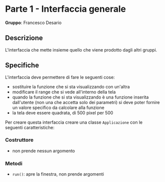 # Parte 1 - Interfaccia generale

**Gruppo**: Francesco Desario

## Descrizione

L'interfaccia che mette insieme quello che viene prodotto dagli altri gruppi.

## Specifiche

L'interfaccia deve permettere di fare le seguenti cose:

- sostituire la funzione che si sta visualizzando con un'altra
- modificare il range che si vede all'interno della tela
- quando la funzione che si sta visualizzando è una funzione inserita
  dall'utente (non una che accetta solo dei parametri) si deve poter fornire
  un valore specifico da calcolare alla funzione
- la tela deve essere quadrata, di 500 pixel per 500

Per creare questa interfaccia creare una classe `Applicazione` con le seguenti
caratteristiche:

### Costruttore

- non prende nessun argomento

### Metodi

- `run()`: apre la finestra, non prende argomenti
